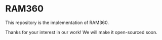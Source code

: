 # RAM360

This repository is the implementation of RAM360.

Thanks for your interest in our work! We will make it open-sourced soon.
